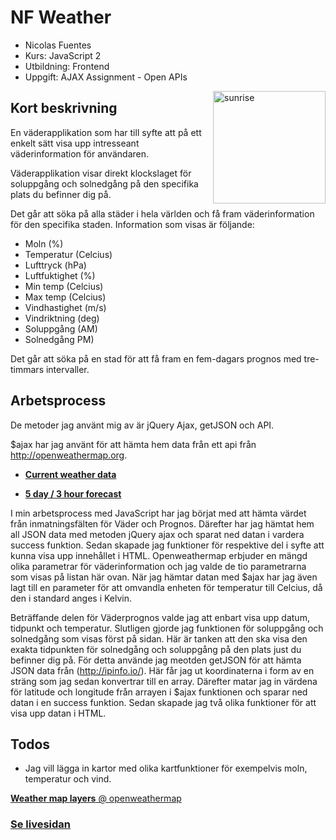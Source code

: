 # NF Weather

- Nicolas Fuentes
- Kurs: JavaScript 2
- Utbildning: Frontend
- Uppgift: AJAX Assignment - Open APIs


<img align="right" width="180" height="auto" src="http://cdn4.iconfinder.com/data/icons/iconsland-weather/PNG/256x256/Sunrise.png" alt="sunrise">


## Kort beskrivning
En väderapplikation som har till syfte att på ett enkelt sätt visa upp intresseant väderinformation för användaren.  

Väderapplikation visar direkt klockslaget för soluppgång och solnedgång på den specifika plats du befinner dig på.

Det går att söka på alla städer i hela världen och få fram väderinformation för den specifika staden. Information som visas är följande:
- Moln (%)
- Temperatur (Celcius) 
- Lufttryck (hPa)
- Luftfuktighet (%)
- Min temp (Celcius)
- Max temp (Celcius)
- Vindhastighet (m/s)
- Vindriktning (deg)
- Soluppgång (AM)
- Solnedgång PM)


Det går att söka på en stad för att få fram en fem-dagars prognos med tre-timmars intervaller. 


## Arbetsprocess
De metoder jag använt mig av är jQuery Ajax, getJSON och API.

$ajax har jag använt för att hämta hem data från ett api från http://openweathermap.org.

* [**Current weather data**](http://openweathermap.org/current)

* [**5 day / 3 hour forecast**](http://openweathermap.org/forecast5)


I min arbetsprocess med JavaScript har jag börjat med att hämta värdet från inmatningsfälten för Väder och Prognos. Därefter har jag hämtat hem all JSON data med metoden jQuery ajax och sparat ned datan i vardera success funktion. Sedan skapade jag funktioner för respektive del i syfte att kunna visa upp innehållet i HTML. Openweathermap erbjuder en mängd olika parametrar för väderinformation och jag valde de tio parametrarna som visas på listan här ovan. När jag hämtar datan med $ajax har jag även lagt till en parameter för att omvandla enheten för temperatur till Celcius, då den i standard anges i Kelvin. 

Beträffande delen för Väderprognos valde jag att enbart visa upp datum, tidpunkt och temperatur. Slutligen gjorde jag funktionen för soluppgång och solnedgång som visas först på sidan. Här är tanken att den ska visa den exakta tidpunkten för solnedgång och soluppgång på den plats just du befinner dig på. För detta använde jag meotden getJSON för att hämta JSON data från (http://ipinfo.io/). Här får jag ut koordinaterna i form av en sträng som jag sedan konvertrar till en array. Därefter matar jag in värdena för latitude och longitude från arrayen i $ajax funktionen och sparar ned datan i en success funktion. Sedan skapade jag två olika funktioner för att visa upp datan i HTML. 

## Todos
- Jag vill lägga in kartor med olika kartfunktioner för exempelvis moln, temperatur och vind. 

 [**Weather map layers** @ openweathermap](http://openweathermap.org/api/maps)
 

### [**Se livesidan**]( http://nicolasf.se/weather/)
 

 
 
